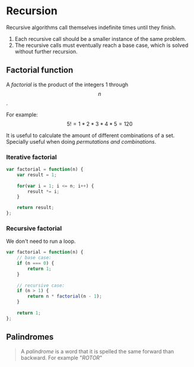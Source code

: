 # Recursion

Recursive algorithms call themselves indefinite times until they finish.

1. Each recursive call should be a smaller instance of the same problem.
2. The recursive calls must eventually reach a base case, which is solved without further recursion.

## Factorial function

A *factorial* is the product of the integers 1 through $$n$$.

For example: $$5! = 1 * 2 * 3 * 4 * 5 = 120$$

It is useful to calculate the amount of different combinations of a set. Specially useful when doing *permutations and combinations*.

### Iterative factorial

```javascript
var factorial = function(n) {
    var result = 1;
    
    for(var i = 1; i <= n; i++) {
        result *= i;
    }

    return result;
};
```

### Recursive factorial

We don't need to run a loop.

```javascript
var factorial = function(n) {
	// base case: 
	if (n === 0) {
	    return 1;
	}
	
	// recursive case:
	if (n > 1) {
	    return n * factorial(n - 1);    
	}
	
	return 1;
}; 
```

## Palindromes

> A *palindrome* is a word that it is spelled the same forward than backward. For example "*ROTOR*"


